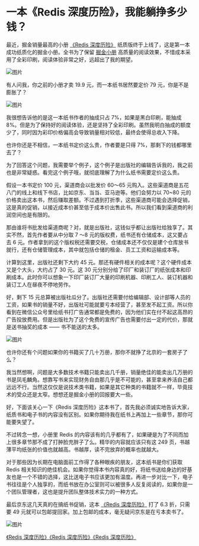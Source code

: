 # 一本《Redis 深度历险》，我能躺挣多少钱？ #

最近，掘金销量最高的小册 [《Redis 深度历险》]( https://juejin.im/book/5afc2e5f6fb9a07a9b362527 ) 纸质版终于上线了，这是第一本成功纸质化的掘金小册。全书为了保留 [掘金小册]( https://juejin.im/books ) 高质量的阅读效果，不惜成本采用了全彩印刷，阅读体验非常之好，远超出了我的期望。

![图片](https://user-gold-cdn.xitu.io/2018/12/12/167a0258f6dc2e66?imageView2/0/w/1280/h/960/ignore-error/1)

有人问我，你之前的小册才卖 19.9 元，而一本纸书居然要定价 79 元，你是不是膨胀了？

![图片](https://user-gold-cdn.xitu.io/2018/12/12/167a025697f248cf?imageView2/0/w/1280/h/960/ignore-error/1)

我很想告诉他的是这一本纸书作者的抽成只占 7%，如果是黑白印刷，能抽成 8%。但是为了保持好的阅读体验，还是坚持了全彩印刷。虽然我明白抽成的额度少了，同时因为彩印价格偏高会导致销量相对较低，最终会使得总收入下降。

也许你还是不相信，一本纸书定价这么贵，作者要是只得 7%，那剩下的钱都哪里去了？

为了回答这个问题，我需要举个例子，这个例子是出版社的编辑告诉我的，我之前也是非常疑惑。看完这个例子哦，就彻底理解了为什么纸书需要定价这么贵。

假设一本书定价 100 元，渠道商会以批发价 60～65 元购入。这些渠道商是五花八门的线上和线下书店，比如京东、当当、亚马逊等。他们会努力以 70~80 元的价格卖出这本书，然后赚取差额。不过遇到打折季，这些渠道商可能会选择促销，这是真的促销，以接近成本价甚至低于成本价出售此书。所以我们看到渠道商的利润空间也是有限的。

那由谁将书批发给渠道商呢？对，就是出版社，这钱似乎都让出版社给独享了。其实不然，首先作者要从中分取 7 ～8 元的版权费，纸书还有仓储成本，这又要占去 6 元。作者拿到的这个版权税还需要交税，仓储成本还不仅仅是建个仓库放书就行，还有仓储管理成本，其中就包括仓储的租金、员工工资和运输成本等。

计算到这里，出版社还剩下大约 45 元。那还有硬件相关的成本呢？这个硬件成本又是个大头，大约占了 30 元。这 30 元分别分给了印厂和装订厂的纸张成本和印刷成本。此时你可以想象一下印厂装订厂大量的印刷机器、印刷工人、装订机器和装订工人在昼夜不停地劳作。

好，剩下 15 元总算被出版社瓜分了。出版社还需要付给编辑部、设计部等人员的工资，如果书的销量不好，出版社可能就要亏本经营了，甚至发不起工资。所以你看到在微信公众号里给纸书打广告通常都是免费的，因为他们实在付不起这高昂的广告投放费用。但是出版社为了这个免费的宣传广告也需要付出一定的代价，那就是送书抽奖的成本 —— 书不能送的太多。

![图片](https://user-gold-cdn.xitu.io/2018/12/12/167a0258f1c5adc5?imageView2/0/w/1280/h/960/ignore-error/1)

也许你还有个问题如果你的书籍买了几十万册，那你不就挣了北京的一套房子了么？

我当然想啊，问题是大多数技术书籍只能卖出几千册，销量绝佳的能卖出几万册的书是凤毛麟角。想靠写书来实现财务自由那几乎是不可能的，甚至拿来养活自己都远远不行。当然这仅仅是说技术类书籍，如果是其它种类的书籍就不一样，毕竟技术的受众还是太窄。想想还是掘金小册的回报要大一些。

好，下面该关心一下《Redis 深度历险》这本书了，首先我必须诚实地告诉大家，纸质书和电子书的内容没有区别。如果你期待我在纸书上再加上一些章节，那你可能要失望了。

不过转念一想，小册里 Redis 的内容该有的几乎都有了，如果硬是为了不同而加上很多章节那不成了打肿脸充胖子了么。精华的内容就应该只有这 249 页，书越薄平均纸张的价值也就越高。书越厚，读不完放弃的概率也就越大。

对于那些因为长期在电脑面前工作得了各种眼疾的朋友，这本纸书是你们获取 Redis 相关知识的绝佳机会。如果你觉得本书内容真的好，将纸书送给身边的好基友也是一个不错的选择，这比送电子书应该更加有温度。再进一步对比一下，电子书往往是个人独享的，而纸书放在办公室则可以被很多人反复阅读的，如果你是一个团队管理者，这也是提升团队整体技术实力的一种方式。

最后京东这几天真的在搞纸书促销，这本 [《Redis 深度历险》]( https://link.juejin.im?target=https%3A%2F%2Fitem.jd.com%2F12464009.html ) 打了 6.3 折，只需要 49 元就可以包邮提回家。加上包邮的成本，毫无疑问京东是在亏本卖书了。

![图片](https://user-gold-cdn.xitu.io/2018/12/12/167a02592813f096?imageView2/0/w/1280/h/960/ignore-error/1)

[《Redis 深度历险》《Redis 深度历险》《Redis 深度历险》]( https://link.juejin.im?target=https%3A%2F%2Fitem.jd.com%2F12464009.html )